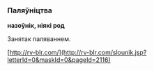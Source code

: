 ### Паляўніцтва
**назоўнік, ніякі род**

Занятак паляваннем.

<a rel="author">[http://rv-blr.com/](http://rv-blr.com/slounik.jsp?letterId=0&maskId=0&pageId=2116)</a>
